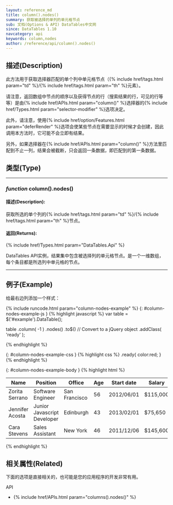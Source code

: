 ```yaml
---
layout: reference_md
title: column().nodes()
summary: 获取被选择的单列的单元格节点
sub: 文档(Options & API) DataTables中文网
since: DataTables 1.10
navcategory: api
keywords: column,nodes
author: /reference/api/column().nodes()
---
```


## 描述(Description)
此方法用于获取选择器匹配的单个列中单元格节点（{% include href/tags.html param="td" %}/{% include href/tags.html param="th" %}元素）。

请注意，返回数组中节点的顺序以及获得节点的行（搜索结果的行，可见的行等等）是由{% include href/APIs.html param="column()" %}选择器的{% include href/Types.html param="selector-modifier" %}选项决定。

此外，请注意，使用{% include href/option/Features.html param="deferRender" %}选项会使某些节点在需要显示的时候才会创建，因此调用本方法时，它可能不会立即有结果。

另外，如果选择器在{% include href/APIs.html param="column()" %}方法里匹配到不止一列，结果会被截断，只会返回一条数据，即匹配到的第一条数据。



## 类型(Type)
---
    
### _function_ **column().nodes()**   

#### 描述(Description):
获取所选的单个列的{% include href/tags.html param="td" %}/{% include href/tags.html param="th" %}节点。

#### 返回(Returns):


{% include href/Types.html param="DataTables.Api" %}

DataTables API实例，结果集中包含被选择列的单元格节点。是一个一维数组，每个条目都是所选列中单元格的节点。

--- 
    
## 例子(Example)

给最右边列添加一个样式：

{% include runcode.html param="column-nodes-example" %}
{: #column-nodes-example-js }
{% highlight javascript %}
var table = $('#example').DataTable();
 
table
    .column( -1 )
    .nodes()
    .to$()      // Convert to a jQuery object
    .addClass( 'ready' );

{% endhighlight %}

{: #column-nodes-example-css }
{% highlight css %}
.ready{
    color:red;
}
{% endhighlight %}

{: #column-nodes-example-body }
{% highlight html %}
<table id="example" class="display">
        <thead>
            <tr>
                <th>Name</th>
                <th>Position</th>
                <th>Office</th>
                <th>Age</th>
                <th>Start date</th>
                <th>Salary</th>
            </tr>
        </thead>
        <tbody>
             <tr>
                <td>Zorita Serrano</td>
                <td>Software Engineer</td>
                <td>San Francisco</td>
                <td>56</td>
                <td>2012/06/01</td>
                <td>$115,000</td>
            </tr>
            <tr>
                <td>Jennifer Acosta</td>
                <td>Junior Javascript Developer</td>
                <td>Edinburgh</td>
                <td>43</td>
                <td>2013/02/01</td>
                <td>$75,650</td>
            </tr>
            <tr>
                <td>Cara Stevens</td>
                <td>Sales Assistant</td>
                <td>New York</td>
                <td>46</td>
                <td>2011/12/06</td>
                <td>$145,600</td>
            </tr>
        </tbody>
    </table>
{% endhighlight %}


## 相关属性(Related)
下面的选项是直接相关的，也可能是您的应用程序的开发非常有用。

API

- {% include href/APIs.html param="columns().nodes()" %}


